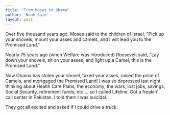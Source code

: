 ```yaml
---
title: "From Moses to Obama"
author: 'Noam Sain'
layout: post
---
```


Over five thousand years ago, Moses said to the children of Israel, "Pick up your shovels, mount your asses and camels, and I will lead you to the Promised Land."  
  
Nearly 75 years ago (when Welfare was introduced) Roosevelt said, "Lay down your shovels, sit on your asses, and light up a Camel, this is the Promised Land."

Now Obama has stolen your shovel, taxed your asses, raised the price of Camels, and mortgaged the Promised Land! I was so depressed last night thinking about Health Care Plans, the economy, the wars, lost jobs, savings, Social Security, retirement funds, etc … so I called Lifeline. Got a freakin' call center in Pakistan. I told them I was suicidal.

They got all excited and asked if I could drive a truck.